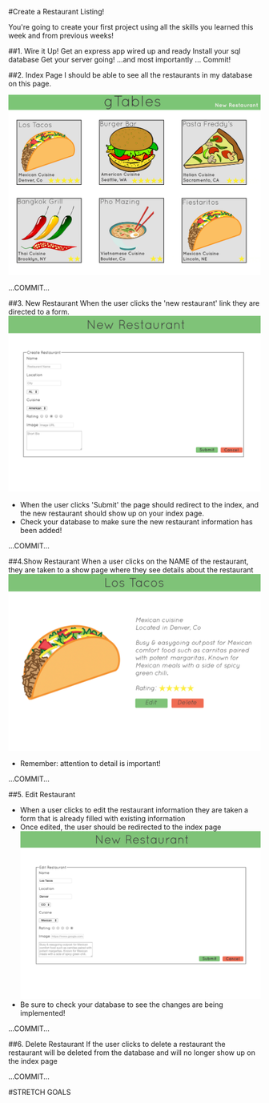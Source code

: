 #Create a Restaurant Listing!

You're going to create your first project using all the skills you learned this week and from previous weeks!

##1. Wire it Up!
Get an express app wired up and ready
Install your sql database
Get your server going!
...and most importantly ... Commit!

##2. Index Page
I should be able to see all the restaurants in my database on this page.

![image](images/index.jpg)

...COMMIT...

##3. New Restaurant
When the user clicks the 'new restaurant' link they are directed to a form.
![image](images/new.jpg)
* When the user clicks 'Submit' the page should redirect to the index, and the new restaurant should show up on your index page.
* Check your database to make sure the new restaurant information has been added!

...COMMIT...

##4.Show Restaurant
When a user clicks on the NAME of the restaurant, they are taken to a show page where they see details about the restaurant
![image](images/show.jpg)
* Remember: attention to detail is important!

...COMMIT...

##5. Edit Restaurant
* When a user clicks to edit the restaurant information they are taken a form that is already filled with existing information
* Once edited, the user should be redirected to the index page
![image](images/edit.jpg)
* Be sure to check your database to see the changes are being implemented!

...COMMIT...

##6. Delete Restaurant
If the user clicks to delete a restaurant the restaurant will be deleted from the database and will no longer show up on the index page

...COMMIT...

#STRETCH GOALS
